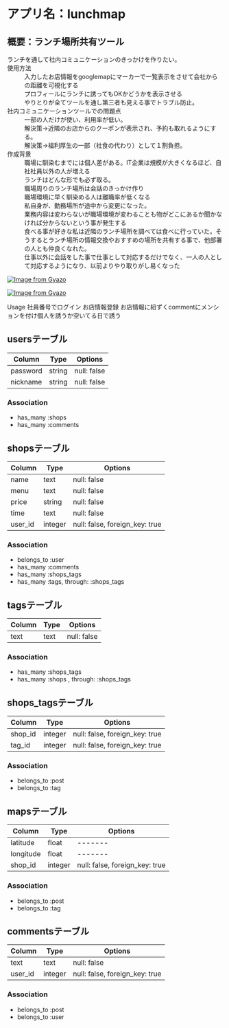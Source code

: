 # アプリ名：lunchmap

## 概要：ランチ場所共有ツール

<dl>
  <dt>ランチを通して社内コミュニケーションのきっかけを作りたい。</dt>
  <dt>使用方法</dt>
  <dd>入力したお店情報をgooglemapにマーカーで一覧表示をさせて会社からの距離を可視化する</dd>
  <dd>プロフィールにランチに誘ってもOKかどうかを表示させる</dd>
  <dd>やりとりが全てツールを通し第三者も見える事でトラブル防止。</dd>
  <dt>社内コミュニケーションツールでの問題点</dt>
  <dd>一部の人だけが使い、利用率が低い。</dd>
  <dd>解決策→近隣のお店からのクーポンが表示され、予約も取れるようにする。</dd>
  <dd>解決策→福利厚生の一部（社食の代わり）として１割負担。</dd>
  <dt>作成背景</dt>
  <dd>職場に馴染むまでには個人差がある。IT企業は規模が大きくなるほど、自社社員以外の人が増える</dd>
  <dd>ランチはどんな形でも必ず取る。</dd>
  <dd>職場周りのランチ場所は会話のきっかけ作り</dd>
  <dd>職場環境に早く馴染める人は離職率が低くなる</dd>
  <dd>私自身が、勤務場所が途中から変更になった。</dd>
  <dd>業務内容は変わらないが職場環境が変わることも物がどこにあるか聞かなければ分からないという事が発生する</dd>
  <dd>食べる事が好きな私は近隣のランチ場所を調べては食べに行っていた。そうするとランチ場所の情報交換やおすすめの場所を共有する事で、他部署の人とも仲良くなれた。</dd>
  <dd>仕事以外に会話をした事で仕事として対応するだけでなく、一人の人として対応するようになり、以前よりやり取りがし易くなった</dd>
</dl>

[![Image from Gyazo](https://i.gyazo.com/7eac64ec33c141b7b6fbbbd793199d6e.png)](https://gyazo.com/7eac64ec33c141b7b6fbbbd793199d6e)

[![Image from Gyazo](https://i.gyazo.com/2a824e2a7ab9f629d0609934d8d89ab3.png)](https://gyazo.com/2a824e2a7ab9f629d0609934d8d89ab3)

Usage
社員番号でログイン
お店情報登録
お店情報に紐ずくcommentにメンションを付け個人を誘うか空いてる日で誘う

## usersテーブル
|Column|Type|Options|
|------|----|-------|
|password|string|null: false|
|nickname|string|null: false|
### Association
- has_many :shops
- has_many :comments

## shopsテーブル
|Column|Type|Options|
|------|----|-------|
|name|text|null: false|
|menu|text|null: false|
|price|string|null: false|
|time|text|null: false|
|user_id|integer|null: false, foreign_key: true|
### Association
- belongs_to :user
- has_many :comments
- has_many :shops_tags
- has_many  :tags,  through:  :shops_tags

## tagsテーブル
|Column|Type|Options|
|------|----|-------|
|text|text|null: false|
### Association
- has_many :shops_tags
- has_many  :shops ,  through:  :shops_tags

## shops_tagsテーブル
|Column|Type|Options|
|------|----|-------|
|shop_id|integer|null: false, foreign_key: true|
|tag_id|integer|null: false, foreign_key: true|
### Association
- belongs_to :post
- belongs_to :tag

## mapsテーブル
|Column|Type|Options|
|------|----|-------|
|latitude|float|-------|
|longitude|float|-------|
|shop_id|integer|null: false, foreign_key: true|
### Association
- belongs_to :post
- belongs_to :tag

## commentsテーブル
|Column|Type|Options|
|------|----|-------|
|text|text|null: false|
|user_id|integer|null: false, foreign_key: true|
### Association
- belongs_to :post
- belongs_to :user
